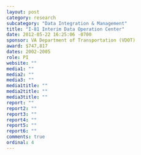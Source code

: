 ```yaml
---
layout: post
category: research
subcategory: "Data Integration & Management"
title: "I-81 Interim Data Operation Center"
date: 2012-05-22 16:25:06 -0700
sponsor: VA Department of Transportation (VDOT)
award: $747,817
dates: 2002-2005
role: PI
website: ""
media1: ""
media2: ""
media3: ""
media1title: ""
media2title: ""
media3title: ""
report: ""
report2: ""
report3: ""
report4: ""
report5: ""
report6: ""
comments: true
ordinal: 4
---
```

